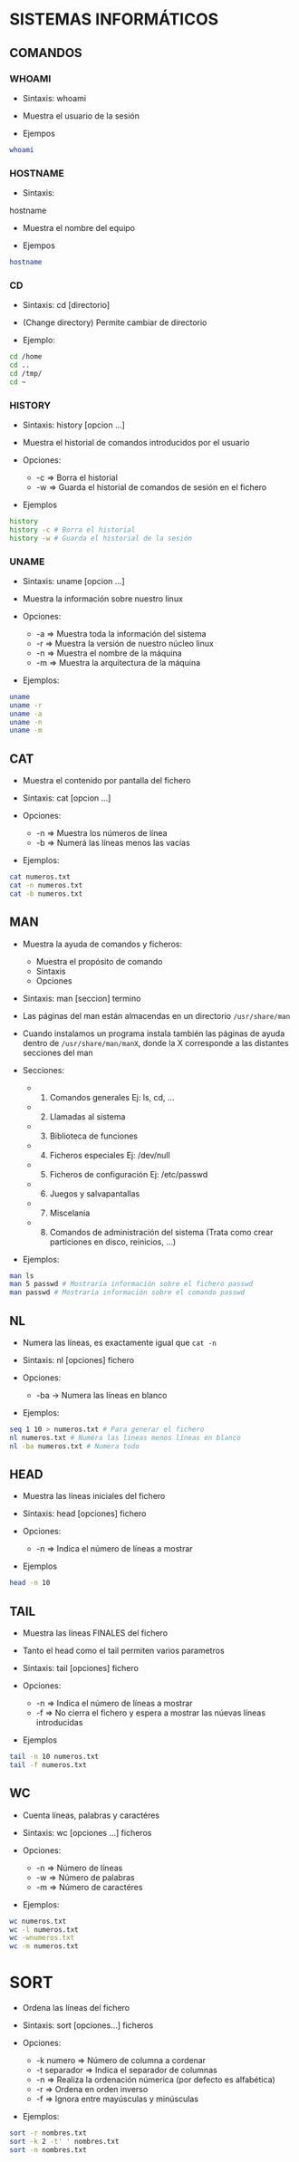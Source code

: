 # SISTEMAS INFORMÁTICOS

## COMANDOS

### WHOAMI

- Sintaxis:
whoami

- Muestra el usuario de la sesión

- Ejempos

```sh
whoami
```

### HOSTNAME

- Sintaxis:

hostname

- Muestra el nombre del equipo

- Ejempos

```sh
hostname
```

### CD

- Sintaxis:
cd [directorio]

- (Change directory) Permite cambiar de directorio

- Ejemplo: 

```sh
cd /home
cd ..
cd /tmp/
cd ~
```

### HISTORY

- Sintaxis:
history [opcion ...]

- Muestra el historial de comandos introducidos por el usuario

- Opciones:
  - -c => Borra el historial
  - -w => Guarda el historial de comandos de sesión en el fichero

- Ejemplos

```sh
history
history -c # Borra el historial
history -w # Guarda el historial de la sesión
```

### UNAME

- Sintaxis:
uname [opcion ...]

- Muestra la información sobre nuestro linux

- Opciones:
  - -a => Muestra toda la información del sistema
  - -r => Muestra la versión de nuestro núcleo linux
  - -n => Muestra el nombre de la máquina
  - -m => Muestra la arquitectura de la máquina 

- Ejemplos:

```sh
uname
uname -r
uname -a
uname -n
uname -m
```

## CAT

- Muestra el contenido por pantalla del fichero

- Sintaxis:
cat [opcion ...]

- Opciones:
  - -n => Muestra los números de línea
  - -b => Numerá las líneas menos las vacías

- Ejemplos:

```sh
cat numeros.txt
cat -n numeros.txt
cat -b numeros.txt
```

## MAN

- Muestra la ayuda de comandos y ficheros:
  - Muestra el propósito de comando
  - Sintaxis
  - Opciones

- Sintaxis:
man [seccion] termino

- Las páginas del man están almacendas en un directorio `/usr/share/man`

- Cuando instalamos un programa instala también las páginas de ayuda dentro de `/usr/share/man/manX`, donde la X corresponde a las distantes secciones del man
 
- Secciones:
  - 1) Comandos generales Ej: ls, cd, ...
  - 2) Llamadas al sistema
  - 3) Biblioteca de funciones
  - 4) Ficheros especiales Ej: /dev/null
  - 5) Ficheros de configuración Ej: /etc/passwd
  - 6) Juegos y salvapantallas
  - 7) Miscelania
  - 8) Comandos de administración del sistema (Trata como crear particiones en disco, reinicios, ...)

- Ejemplos:

```bash
man ls
man 5 passwd # Mostraría información sobre el fichero passwd
man passwd # Mostraría información sobre el comando passwd

```

## NL 

- Numera las líneas, es exactamente igual que `cat -n`

- Sintaxis:
nl [opciones] fichero

- Opciones:
  - -ba -> Numera las líneas en blanco

- Ejemplos:

```bash
seq 1 10 > numeros.txt # Para generar el fichero
nl numeros.txt # Numéra las líneas menos líneas en blanco
nl -ba numeros.txt # Numera todo
```

## HEAD 

- Muestra las líneas iniciales del fichero

- Sintaxis:
head [opciones] fichero

- Opciones:
  - -n => Indica el número de líneas a mostrar

- Ejemplos

```bash
head -n 10 
```

## TAIL

- Muestra las líneas FINALES del fichero

- Tanto el head como el tail permiten varios parametros

- Sintaxis:
tail [opciones] fichero

- Opciones:
  - -n => Indica el número de líneas a mostrar
  - -f => No cierra el fichero y espera a mostrar las núevas líneas introducidas

- Ejemplos

```bash
tail -n 10 numeros.txt
tail -f numeros.txt
```

## WC

- Cuenta líneas, palabras y caractéres

- Sintaxis: 
wc [opciones ...] ficheros

- Opciones:
  - -n => Número de líneas
  - -w => Número de palabras
  - -m => Número de caractéres

- Ejemplos:

```bash
wc numeros.txt
wc -l numeros.txt
wc -wnumeros.txt
wc -m numeros.txt
```

# SORT

- Ordena las líneas del fichero

- Sintaxis:
sort [opciones...] ficheros

- Opciones:
  - -k numero => Número de columna a cordenar
  - -t separador => Indica el separador de columnas
  - -n => Realiza la ordenación númerica (por defecto es alfabética)
  - -r => Ordena en orden inverso
  - -f => Ignora entre mayúsculas y minúsculas
  
- Ejemplos:

```bash
sort -r nombres.txt
sort -k 2 -t' ' nombres.txt
sort -n nombres.txt
```





















